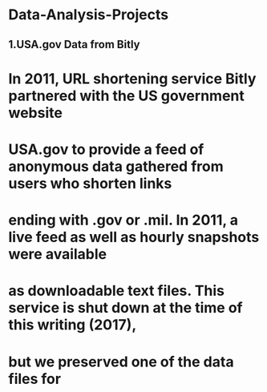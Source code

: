 # Data-Analysis-Projects

## 1.USA.gov Data from Bitly
# In 2011, URL shortening service Bitly partnered with the US government website
# USA.gov to provide a feed of anonymous data gathered from users who shorten links
# ending with .gov or .mil. In 2011, a live feed as well as hourly snapshots were available
# as downloadable text files. This service is shut down at the time of this writing (2017),
# but we preserved one of the data files for
